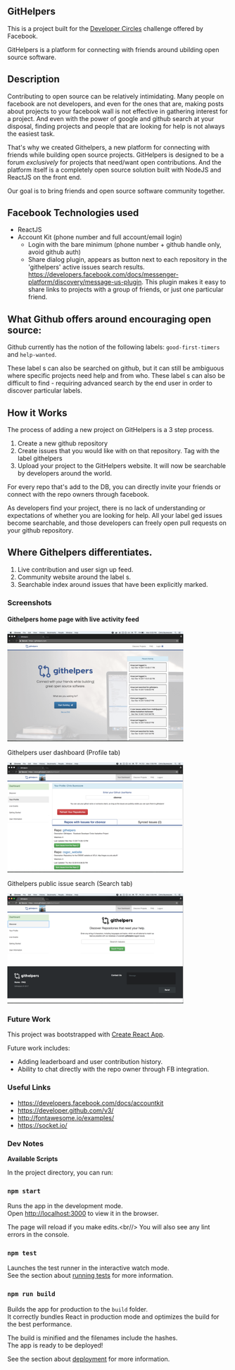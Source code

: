 GitHelpers
---

This is a project built for the <a href="https://developercircles.devpost.com/">Developer Circles</a> challenge offered by Facebook.

GitHelpers is a platform for connecting with friends around ubilding open source software.

## Description

Contributing to open source can be relatively intimidating. Many people on facebook are not developers, and even for the ones that are, making posts about projects to your facebook wall is not effective in gathering interest for a project. 
 And even with the power of google and github search at your disposal, finding projects and people that are looking for help is not always the easiest task.

That's why we created Githelpers, a new platform for connecting with friends while building open source projects. GitHelpers is designed to be a forum *exclusively* for projects that need/want open contributions. And the platform itself is a completely open source solution built with NodeJS and ReactJS on the front end. 

Our goal is to bring friends and open source software community together.

## Facebook Technologies used

* ReactJS
* Account Kit (phone number and full account/email login)
    - Login with the bare minimum (phone number + github handle only, avoid github auth)
    -  Share dialog plugin, appears as button next to each repository in the 'githelpers' active issues search results. https://developers.facebook.com/docs/messenger-platform/discovery/message-us-plugin. This plugin makes it easy to share links to projects with a group of friends, or just one particular friend.

##  What Github offers around encouraging open source:

Github currently has the notion of the following labels: `good-first-timers` and `help-wanted`.

These label s can also be searched on github, but it can still be ambiguous where specific projects need help and from who. These label s can also be difficult to find - requiring advanced search by the end user in order to discover particular labels.

## How it Works

The process of adding a new project on GitHelpers is a 3 step process.

1. Create a new github repository
2. Create issues that you would like with on that repository. Tag with the label githelpers
3. Upload your project to the GitHelpers website. It will now be searchable by developers around the world.

For every repo that's add to the DB, you can directly invite your friends or connect with the repo owners through facebook.

As developers find your project, there is no lack of understanding or expectations  of whether you are looking for help. All your label ged issues become searchable, and those developers can freely open pull requests on your github repository.

## Where Githelpers differentiates.

<ol>
    <li>Live contribution and user sign up feed.</li>
    <li>Community website around the label s. </li>
    <li>Searchable index around issues that have been explicitly marked.</li>
</ol>

### Screenshots

<h4>Githelpers home page with live activity feed</h4>
<img src="./img/githelpers_home.png" width="400"/>
<p>Githelpers user dashboard (Profile tab)</p>
<img src="./img/githelpers_dash.png" width="400"/>
<p>Githelpers public issue search (Search tab)</p>
<img src="./img/githelpers_search.png" width="400"/>

### Future Work

This project was bootstrapped with [Create React App](https://github.com/facebookincubator/create-react-app).

Future work includes:
* Adding leaderboard and user contribution history.
* Ability to chat directly with the repo owner through FB integration.


### Useful Links
* https://developers.facebook.com/docs/accountkit
* https://developer.github.com/v3/
* http://fontawesome.io/examples/
* https://socket.io/

### Dev Notes

<b>Available Scripts</b>

In the project directory, you can run:

### `npm start`

Runs the app in the development mode.<br/>
Open [http://localhost:3000](http://localhost:3000) to view it in the browser.

The page will reload if you make edits.<br//>
You will also see any lint errors in the console.

### `npm test`

Launches the test runner in the interactive watch mode.<br/>
See the section about [running tests](#running-tests) for more information.

### `npm run build`

Builds the app for production to the `build` folder.<br/>
It correctly bundles React in production mode and optimizes the build for the best performance.

The build is minified and the filenames include the hashes.<br/>
The app is ready to be deployed!

See the section about [deployment](#deployment) for more information.
